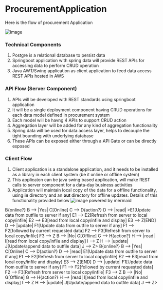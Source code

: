 # ProcurementApplication
Here is the flow of procurement Application

![image](https://user-images.githubusercontent.com/4353354/136660769-cfbe0bd6-71de-47bb-b41e-3df7cf5da647.png)

### Technical Components
1. Postgre is a relational database to persist data
2. Springboot application with spring data will provide REST APIs for accessing data to perform CRUD operation
3. Java AWT/Swing application as client application to feed data access REST APIs hosted in AWS

### API Flow (Server Component)
1. APIs will be developed with REST standards using springboot application
2. It will be a single deployment component having CRUD operations for each data model defined in procurement system
3. Each model will be havng 4 APIs to support CRUD action
4. Aggregation layer will be added for any kind of aggregation functionality
5. Spring data will be used for data access layer, helps to decouple the tight bounding with underlying database 
6. These APIs can be exposed either through a API Gate or can be directly exposed

### Client Flow
1. Client application is a standalone application, and it needs to be installed as a library in each client system (be it online or offline system)
2. This applicaton can be java swing based application, will make REST calls to server component for a data-day business activities
3. Application will maintain local copy of the data for a offline functionality, using <b>in</b> directory and an <b>out</b> directory for offline updates. Details of this functionality provided below
![image](https://user-images.githubusercontent.com/4353354/136665269-1121bd71-2c00-4911-b014-e9c3919de17e.png)
powered by mermaid


<graph TD>
   <A[client request] --> B{online?} B --> |Yes| C[Online]  C --> D{action?} D --> |read| >E1[Update data from outfile to server if any] E1 --> E2[Refresh from server to local copy/infile] E2 --> E3[read from local copy/infile and display] E3 --> Z[END] D --> |update| F1[Update data from outfile to server if any] F1 --> F2[followed by current requested data] F2 --> F3[Refresh from server to local copy/infile] F3 --> Z B --> |No| G[Offline] G --> H{action?} H --> |read| I[read from local copy/infile and display] I --> Z H --> |update| J[Update/append data to outfile data] J --> Z>      

<graph TD>
   <A[client request] --> B{online?}
	B --> |Yes| C[Online]
    C --> D{action?}
	D --> |read| E1[Update data from outfile to server if any]
    E1 --> E2[Refresh from server to local copy/infile]
    E2 --> E3[read from local copy/infile and display]
    E3 --> Z[END]
	D --> |update| F1[Update data from outfile to server if any]
    F1 --> F2[followed by current requested data]
    F2 --> F3[Refresh from server to local copy/infile]
    F3 --> Z
	B --> |No| G[Offline]
	G --> H{action?}
	H --> |read| I[read from local copy/infile and display]
	I --> Z
	H --> |update| J[Update/append data to outfile data]
	J --> Z>
